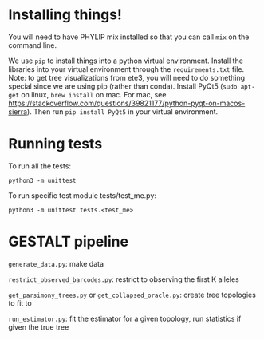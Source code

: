 # Installing things!
You will need to have PHYLIP mix installed so that you can call `mix` on the command line.

We use `pip` to install things into a python virtual environment.
Install the libraries into your virtual environment through the `requirements.txt` file.
Note: to get tree visualizations from ete3, you will need to do something special since we are using pip (rather than conda).
Install PyQt5 (`sudo apt-get` on linux, `brew install` on mac. For mac, see https://stackoverflow.com/questions/39821177/python-pyqt-on-macos-sierra).
Then run `pip install PyQt5` in your virtual environment.

# Running tests
To run all the tests:
```
python3 -m unittest
```
To run specific test module tests/test\_me.py:
```
python3 -m unittest tests.<test_me>
```

# GESTALT pipeline

`generate_data.py`: make data

`restrict_observed_barcodes.py`: restrict to observing the first K alleles

`get_parsimony_trees.py` or `get_collapsed_oracle.py`: create tree topologies to fit to

`run_estimator.py`: fit the estimator for a given topology, run statistics if given the true tree
